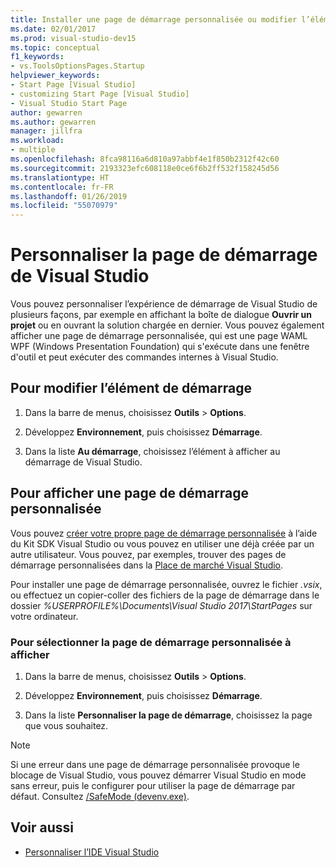 ```yaml
---
title: Installer une page de démarrage personnalisée ou modifier l’élément de démarrage
ms.date: 02/01/2017
ms.prod: visual-studio-dev15
ms.topic: conceptual
f1_keywords:
- vs.ToolsOptionsPages.Startup
helpviewer_keywords:
- Start Page [Visual Studio]
- customizing Start Page [Visual Studio]
- Visual Studio Start Page
author: gewarren
ms.author: gewarren
manager: jillfra
ms.workload:
- multiple
ms.openlocfilehash: 8fca98116a6d810a97abbf4e1f850b2312f42c60
ms.sourcegitcommit: 2193323efc608118e0ce6f6b2ff532f158245d56
ms.translationtype: HT
ms.contentlocale: fr-FR
ms.lasthandoff: 01/26/2019
ms.locfileid: "55070979"
---
```

# <a name="customize-the-start-page-for-visual-studio"></a>Personnaliser la page de démarrage de Visual Studio

Vous pouvez personnaliser l’expérience de démarrage de Visual Studio de plusieurs façons, par exemple en affichant la boîte de dialogue **Ouvrir un projet** ou en ouvrant la solution chargée en dernier. Vous pouvez également afficher une page de démarrage personnalisée, qui est une page WAML WPF (Windows Presentation Foundation) qui s'exécute dans une fenêtre d'outil et peut exécuter des commandes internes à Visual Studio.

## <a name="to-change-the-startup-item"></a>Pour modifier l’élément de démarrage

1. Dans la barre de menus, choisissez **Outils** > **Options**.

1. Développez **Environnement**, puis choisissez **Démarrage**.

1. Dans la liste **Au démarrage**, choisissez l’élément à afficher au démarrage de Visual Studio.

## <a name="to-show-a-custom-start-page"></a>Pour afficher une page de démarrage personnalisée

Vous pouvez [créer votre propre page de démarrage personnalisée](../extensibility/creating-a-custom-start-page.md) à l’aide du Kit SDK Visual Studio ou vous pouvez en utiliser une déjà créée par un autre utilisateur. Vous pouvez, par exemples, trouver des pages de démarrage personnalisées dans la [Place de marché Visual Studio](https://marketplace.visualstudio.com/search?target=VS&category=Tools&vsVersion=&subCategory=Start%20Pages&sortBy=Downloads).

Pour installer une page de démarrage personnalisée, ouvrez le fichier *.vsix*, ou effectuez un copier-coller des fichiers de la page de démarrage dans le dossier *%USERPROFILE%\Documents\Visual Studio 2017\StartPages* sur votre ordinateur.

### <a name="to-select-which-custom-start-page-to-display"></a>Pour sélectionner la page de démarrage personnalisée à afficher

1. Dans la barre de menus, choisissez **Outils** > **Options**.

1. Développez **Environnement**, puis choisissez **Démarrage**.

1. Dans la liste **Personnaliser la page de démarrage**, choisissez la page que vous souhaitez.

> [!NOTE]
> Si une erreur dans une page de démarrage personnalisée provoque le blocage de Visual Studio, vous pouvez démarrer Visual Studio en mode sans erreur, puis le configurer pour utiliser la page de démarrage par défaut. Consultez [/SafeMode (devenv.exe)](../ide/reference/safemode-devenv-exe.md).

## <a name="see-also"></a>Voir aussi

- [Personnaliser l’IDE Visual Studio](../ide/personalizing-the-visual-studio-ide.md)